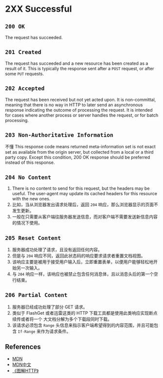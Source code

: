 # 2XX Successful

## `200 OK`
The request has succeeded.


## `201 Created`
The request has succeeded and a new resource has been created as a result of it.
This is typically the response sent after a `POST` request, or after some `PUT`
requests.


## `202 Accepted`
The request has been received but not yet acted upon. It is non-committal,
meaning that there is no way in HTTP to later send an asynchronous response
indicating the outcome of processing the request. It is intended for cases where
 another process or server handles the request, or for batch processing.


## `203 Non-Authoritative Information`
不懂
This response code means returned meta-information set is not exact set as
available from the origin server, but collected from a local or a third party
copy. Except this condition, 200 OK response should be preferred instead of this
 response.


## `204 No Content`
1. There is no content to send for this request, but the headers may be useful.
The user-agent may update its cached headers for this resource with the new ones.
2. 比如，当从浏览器发出请求处理后，返回 `204` 响应，那么浏览器显示的页面不发生更新。
3. 一般在只需要从客户端往服务器发送信息，而对客户端不需要发送新信息内容的情况下使用。


## `205 Reset Content`
1. 服务器成功处理了请求，且没有返回任何内容。
2. 但是与 `204` 响应不同，返回此状态码的响应要求请求者重置文档视图。
3. 该响应主要是被用于接受用户输入后，立即重置表单，以便用户能够轻松地开始另一次输入。
4. 与 `204` 响应一样，该响应也被禁止包含任何消息体，且以消息头后的第一个空行结束。


## `206 Partial Content`
1. 服务器已经成功处理了部分 GET 请求。
2. 类似于 FlashGet 或者迅雷这类的 HTTP 下载工具都是使用此类响应实现断点续传或者将一个
大文档分解为多个下载段同时下载。
3. 该请求必须包含 `Range` 头信息来指示客户端希望得到的内容范围，并且可能包含 `If-Range`
来作为请求条件。


## References
* [MDN](https://developer.mozilla.org/en-US/docs/Web/HTTP/Status)
* [MDN中文](https://developer.mozilla.org/zh-CN/docs/Web/HTTP/Status)
* [《图解HTTP》](http://www.ituring.com.cn/book/1229)

